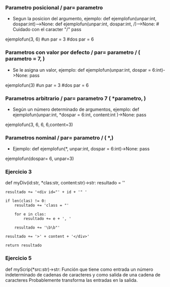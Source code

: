 ### Parametro posicional / par= parametro
* Segun la posicion del argumento, ejemplo:
def ejemplofun(unpar:int, dospar:int)-->None:
def ejemplofun(unpar:int, dospar:int, /)-->None:  # Cuidado con el caracter "/"
    pass

ejemplofun(3, 6)
#un par = 3
#dos par  = 6

### Parametros con valor por defecto / par= parametro / ( parametro = 7, )
* Se le asigna un valor, ejemplo:
def ejemplofun(unpar:int, dospar = 6:int)->None:
    pass

ejemplofun(3)
#un par = 3
#dos par  = 6

### Parametros arbitrario / par= parametro 7 ( *parametro, )
* Según un número determinado de argumentos, ejemplo:
def ejemplofun(unpar:int, *dospar = 6:int, content:int )->None:
    pass

ejemplofun(3, 6, 6, 6,content=3)


### Parametros nominal / par= parametro / ( *,)
* Ejemplo:
def ejemplofun(*, unpar:int, dospar = 6:int)->None:
    pass

ejemplofun(dospar= 6, unpar=3)



### Ejercicio 3
def myDiv(id:str, *clas:str, content:str)->str:
    resultado = ''

    resultado += '<div id="' + id + '" '

    if len(clas) != 0:
        resultado += 'class = "'
        
        for e in clas:
            resultado += e + ', ' 

        resultado += '\b\b"'

    resultado += '>' + content + '</div>'

    return resultado


### Ejercicio 5
def myScrip(*src:str)->str:
Función que tiene como entrada un número indeterminado de cadenas de caracteres
y como salida de una cadena de caracteres Probablemente transforma las entradas en la salida.